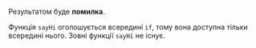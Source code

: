 Результатом буде **помилка**.

Функція `sayHi` оголошується всередині `if`, тому вона доступна тільки всередині нього. Зовні функції `sayHi` не існує.